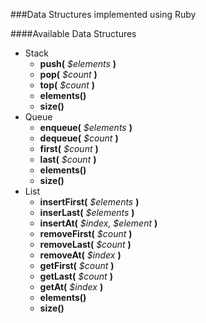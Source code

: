 ###Data Structures implemented using Ruby

####Available Data Structures
- Stack
  - __push(__ _$elements_ __)__
  - __pop(__ _$count_ __)__
  - __top(__ _$count_ __)__
  - __elements()__
  - __size()__
- Queue
  - __enqueue(__ _$elements_ __)__
  - __dequeue(__ _$count_ __)__
  - __first(__ _$count_ __)__
  - __last(__ _$count_ __)__
  - __elements()__
  - __size()__
- List
  - __insertFirst(__ _$elements_ __)__
  - __inserLast(__ _$elements_ __)__
  - __insertAt(__ _$index, $element_ __)__
  - __removeFirst(__ _$count_ __)__
  - __removeLast(__ _$count_ __)__
  - __removeAt(__ _$index_ __)__
  - __getFirst(__ _$count_ __)__
  - __getLast(__ _$count_ __)__
  - __getAt(__ _$index_ __)__
  - __elements()__
  - __size()__